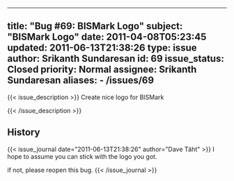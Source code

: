 
---
title: "Bug #69: BISMark Logo"
subject: "BISMark Logo"
date: 2011-04-08T05:23:45
updated: 2011-06-13T21:38:26
type: issue
author: Srikanth Sundaresan
id: 69
issue_status: Closed
priority: Normal
assignee: Srikanth Sundaresan
aliases:
    - /issues/69
---

{{< issue_description >}}
Create nice logo for BISMark


{{< /issue_description >}}

## History
{{< issue_journal date="2011-06-13T21:38:26" author="Dave Täht" >}}
I hope to assume you can stick with the logo you got.

if not, please reopen this bug.
{{< /issue_journal >}}

